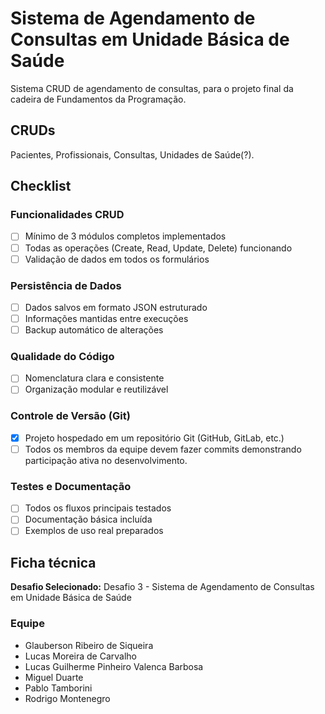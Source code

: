 # Sistema de Agendamento de Consultas em Unidade Básica de Saúde
Sistema CRUD de agendamento de consultas, para o projeto final da cadeira de Fundamentos da Programação.

## CRUDs
Pacientes, Profissionais, Consultas, Unidades de Saúde(?).

## Checklist
### Funcionalidades CRUD
- [ ] Mínimo de 3 módulos completos implementados
- [ ] Todas as operações (Create, Read, Update, Delete) funcionando
- [ ] Validação de dados em todos os formulários

### Persistência de Dados
- [ ] Dados salvos em formato JSON estruturado
- [ ] Informações mantidas entre execuções
- [ ] Backup automático de alterações

### Qualidade do Código
- [ ] Nomenclatura clara e consistente
- [ ] Organização modular e reutilizável

### Controle de Versão (Git)
- [x] Projeto hospedado em um repositório Git (GitHub, GitLab, etc.)
- [ ] Todos os membros da equipe devem fazer commits demonstrando
participação ativa no desenvolvimento.

### Testes e Documentação
- [ ] Todos os fluxos principais testados
- [ ] Documentação básica incluída
- [ ] Exemplos de uso real preparados

## Ficha técnica
**Desafio Selecionado:** Desafio 3 - Sistema de Agendamento de Consultas em Unidade Básica de Saúde

### Equipe
- Glauberson Ribeiro de Siqueira
- Lucas Moreira de Carvalho
- Lucas Guilherme Pinheiro Valenca Barbosa
- Miguel Duarte
- Pablo Tamborini
- Rodrigo Montenegro

